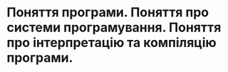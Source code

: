 # Поняття програми. Поняття про системи програмування. Поняття про інтерпретацію та компіляцію програми.
